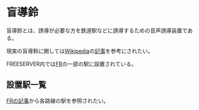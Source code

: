 # 盲導鈴

盲導鈴とは、誘導が必要な方を鉄道駅などに誘導するための音声誘導装置である。

現実の盲導鈴に関しては[Wikipedia](https://ja.wikipedia.org)の[記事](https://ja.wikipedia.org/wiki/盲導鈴)を参考にされたい。

FREESERVER内では[FR](/transports/train/fr/)の一部の駅に設置されている。

## 設置駅一覧

[FRの記事](/transports/train/fr/)から各路線の駅を参照されたい。
